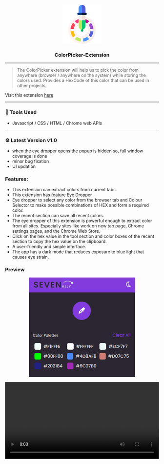  <p align="center">
  <img src="./icons/icon128.png"/>
  <h3 align="center">ColorPicker-Extension</h3>
</p>

----
> The ColorPicker extension will help us to pick the color from anywhere (browser / anywhere on the system) while storing the colors used. Provides a HexCode of this color that can be used in other projects.

Visit this extension  <a href="https://sevenajjy.github.io/ColorPicker-Extension/">here</a>
</br>


----

### :wrench: Tools Used
- Javascript / CSS / HTML / Chrome web APIs

-----

### ⚙️ Latest Version v1.0
- when the eye dropper opens the popup is hidden so, full window coverage is done
- minor bug fixation
- UI updation

### Features:<br>
- This extension can extract colors from current tabs.
- This extension has feature Eye Dropper 
- Eye dropper to select any color from the browser tab and Colour Selector to make possible combinations of HEX and form a required color.
- The recent section can save all recent colors.
- The eye dropper of this extension is powerful enough to extract color from all sites. Especially sites like work on new tab page,
Chrome settings pages, and the Chrome Web Store.
- Click on the hex value in the tool section and color boxes of the recent section to copy the hex value on the clipboard.
- A user-friendly and simple interface.
-  The app has a dark mode that reduces exposure to blue light that causes eye strain.

### Preview
 <p align="center">
  <img src="/icons/colorPicker_ext.PNG"/>
</p>
 <p align="center">
    <video id="video1" width="100%">
        <source src="readme.mp4" type="video/mp4">
        <source src="readme.ogg" type="video/ogg">
  </video>
</p>

